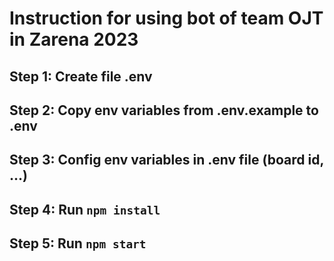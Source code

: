 # Instruction for using bot of team OJT in Zarena 2023

## Step 1: Create file .env
## Step 2: Copy env variables from .env.example to .env
## Step 3: Config env variables in .env file (board id, ...)
## Step 4: Run `npm install`
## Step 5: Run `npm start`
